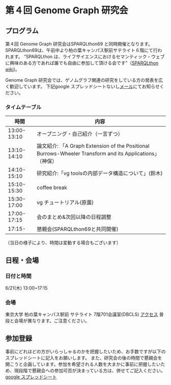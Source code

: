 # 第４回 Genome Graph 研究会


## プログラム
第４回 Genome Graph 研究会はSPARQLthon69 と同時開催となります。
SPARQLthon69は、午前中より柏の葉キャンパス駅前サテライト６階にて行われます。
“SPARQLthon は、ライフサイエンスにおけるセマンティック・ウェブに興味のある方であれば誰でも自由に参加して頂ける会です”（[SPARQLthon wiki](http://wiki.lifesciencedb.jp/mw/SPARQLthon))。


Genome Graph 研究会では、ゲノムグラフ関連の研究をしている方の発表を広く歓迎しています。
下記google スプレッドシートないし[メール](harazono_yoritaka_17@stu-cbms.k.u-tokyo.ac.jp)にてお知らせください。

### タイムテーブル

時間          | 内容
------------ | -------------
13:00-13:10  | オープニング・自己紹介（一言ずつ）
13:10-14:10  | 論文紹介: 「A Graph Extension of the Positional Burrows-Wheeler Transform and its Applications」（神保）
14:10-15:10  | 研究紹介:「vg toolsの内部データ構造について」(鈴木)
15:10-15:30  | coffee break
15:30-17:00  | vg チュートリアル(原薗)
17:00-17:15  | 会のまとめ&次回以降の日程調整
17:15-       | 懇親会(SPARQLthon69と共同開催)

（当日の様子により、時間は変動する場合もございます）

## 日程・会場
### 日付と時間
6/21(木) 13:00~17:15
### 会場
東京大学 柏の葉キャンパス駅前 サテライト 7階701会議室(DBCLS)
[アクセス](http://dbcls.rois.ac.jp/access)
普段と会場が異なります。ご注意ください。

## 参加登録
事前にどれほどの方がいらっしゃるのかを把握したいため、お手数ですが以下のスプレッドシートに記入をお願いします。
また、研究会の後の時間で懇親会を開こうと企画しています。参加を希望される人数を大まかに事前に把握したいため、現段階で懇親会への参加可否が決まっている方は、併せてご記入ください。
[google スプレッドシート](https://docs.google.com/spreadsheets/d/1ZDphDfq3DRYM0SfKWQ-5DdlB_iFrCLbzet1YVuQ6x3M/edit?usp=sharing)

